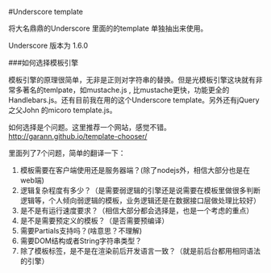 #Underscore template

将大名鼎鼎的Underscore 里面的的template 单独抽出来使用。

Underscore 版本为 1.6.0

###如何选择模板引擎

模板引擎的原理很简单，无非是正则对字符串的替换。但是光模板引擎这块就有非常多著名的temlpate，如mustache.js , 比mustache更快，功能更全的Handlebars.js。还有目前我在用的这个Underscore template。另外还有jQuery之父John 的micoro template.js。


如何选择是个问题。这里推荐一个网站，感觉不错。http://garann.github.io/template-chooser/

里面列了7个问题，简单的翻译一下：

1. 模板需要在客户端使用还是服务器端？(除了nodejs外，相信大部分也是在web端)
2. 逻辑复杂程度有多少？（是需要弱逻辑的引擎还是说需要在模板里做很多判断逻辑等，个人倾向弱逻辑的模板，业务逻辑还是在数据接口层做处理比较好）
3. 是不是有运行速度要求？（相信大部分都会选择是，也是一个考虑的重点）
4. 是不是需要预定义的模板？（是否需要预编译）
5. 需要Partials支持吗？(啥意思？不理解)
6. 需要DOM结构或者String字符串类型？
7. 除了模板标签，是不是在渲染前后开发语言一致？（就是前后台都用相同语法的引擎）